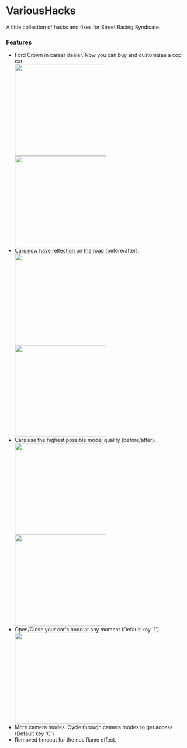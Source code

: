 # VariousHacks

A little collection of hacks and fixes for Street Racing Syndicate.
<h3>Features</h3>
<ul>
  <li>
    <div>Ford Crown in career dealer. Now you can buy and customizae a cop car.</div>
    <img src="https://cdn.discordapp.com/attachments/879671924941291600/1100131400461602896/image.png" width="250">
    <img src="https://cdn.discordapp.com/attachments/879671924941291600/1100133480412749954/image.png" width="250">
  </li>
  <li>
    <div>Cars now have relfection on the road (before/after).</div>
    <img src="https://cdn.discordapp.com/attachments/879671924941291600/1100137144594481244/image.png" width="250">
    <img src="https://cdn.discordapp.com/attachments/879671924941291600/1100136720000897114/image.png" width="250">
  </li>
  <li>
    <div>Cars use the highest possible model quality (before/after).</div>
    <img src="https://cdn.discordapp.com/attachments/879671924941291600/1100139386974244894/image.png" width="250">
    <img src="https://cdn.discordapp.com/attachments/879671924941291600/1100138800027549777/image.png" width="250">
  </li>
  <li>
    <div>Open/Close your car's hood at any moment (Default key '1').</div>
    <img src="https://cdn.discordapp.com/attachments/879671924941291600/1100134722610401290/image.png" width="250">
  </li>
  <li>
    <div>More camera modes. Cycle through camera modes to get access (Default key 'C')</div>
  </li>
  <li>
    <div>Removed timeout for the nos flame effect.</div>
  </li>
</ul>
